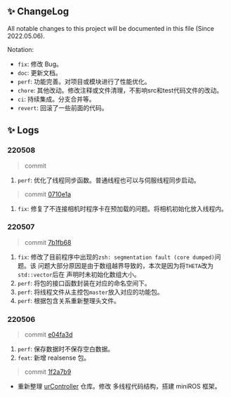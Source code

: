 ## ✨ ChangeLog
All notable changes to this project will be documented in this file (Since 2022.05.06).

Notation:
* `fix`: 修改 Bug。
* `doc`: 更新文档。
* `perf`: 功能完善。对项目或模块进行了性能优化。
* `chore`: 其他改动。修改注释或文件清理，不影响src和test代码文件的改动。
* `ci`: 持续集成。分支合并等。
* `revert`: 回滚了一些前面的代码。

<!-- The format is based on Keep a [Changelog](https://keepachangelog.com/en/1.0.0/). -->

## ✨ Logs
### 220508
> commit [](
)
1. `perf`: 优化了线程同步函数。普通线程也可以与伺服线程同步启动。

> commit [0710e1a](
)
1. `fix`: 修复了不连接相机时程序卡在预加载的问题。将相机初始化放入线程内。

### 220507
> commit [7b1fb68](
)
1. `fix`: 修改了目前程序中出现的`zsh: segmentation fault (core dumped)`问题。该
   问题大部分原因是由于数组越界导致的，本次是因为将`THETA`改为`std::vector`后在
   声明时未初始化数组大小。
1. `perf`: 将包的接口函数封装在对应的命名空间下。
1. `perf`: 将线程文件从主控包`master`放入对应的功能包。
1. `perf`: 根据包含关系重新整理头文件。

### 220506
> commit [e04fa3d](
)
1. `perf`: 保存数据时不保存空白数据。
1. `feat`: 新增 realsense 包。

> commit [1f2a7b9](
)
* 重新整理 [urController](https://github.com/lazyshawn/urController) 仓库。修改
  多线程代码结构，搭建 miniROS 框架。

